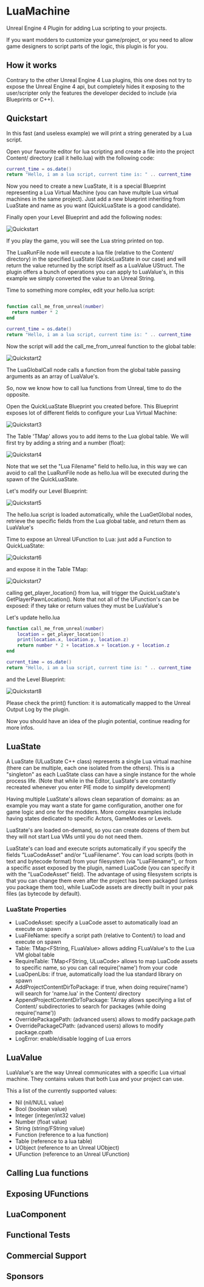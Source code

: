 # LuaMachine

Unreal Engine 4 Plugin for adding Lua scripting to your projects.

If you want modders to customize your game/project, or you need to allow game designers to script parts of the logic, this plugin is for you.

## How it works

Contrary to the other Unreal Engine 4 Lua plugins, this one does not try to expose the Unreal Engine 4 api, but completely hides it exposing to the user/scripter only the features the developer decided to include (via Blueprints or C++).

## Quickstart

In this fast (and useless example) we will print a string generated by a Lua script.

Open your favourite editor for lua scripting and create a file into the project Content/ directory (call it hello.lua) with the following code:

```lua
current_time = os.date()
return "Hello, i am a lua script, current time is: " .. current_time
```

Now you need to create a new LuaState, it is a special Blueprint representing a Lua Virtual Machine (you can have multple Lua virtual machines in the same project). Just add a new blueprint inheriting from LuaState and name as you want (QuickLuaState is a good candidate).

Finally open your Level Blueprint and add the following nodes:

![Quickstart](Docs/Screenshots/Quickstart.PNG?raw=true "Quickstart")

If you play the game, you will see the Lua string printed on top.

The LuaRunFile node will execute a lua file (relative to the Content/ directory) in the specified LuaState (QuickLuaState in our case) and will return the value returned by the script itself as a LuaValue UStruct. The plugin offers a bunch of operations you can apply to LuaValue's, in this example we simply converted the value to an Unreal String.

Time to something more complex, edit your hello.lua script:

```lua

function call_me_from_unreal(number)
  return number * 2
end

current_time = os.date()
return "Hello, i am a lua script, current time is: " .. current_time
```

Now the script will add the call_me_from_unreal function to the global table:

![Quickstart2](Docs/Screenshots/Quickstart2.PNG?raw=true "Quickstart2")

The LuaGlobalCall node calls a function from the global table passing arguments as an array of LuaValue's.

So, now we know how to call lua functions from Unreal, time to do the opposite.

Open the QuickLuaState Blueprint you created before. This Blueprint exposes lot of different fields to configure your Lua Virtual Machine:

![Quickstart3](Docs/Screenshots/Quickstart3.PNG?raw=true "Quickstart3")

The Table 'TMap' allows you to add items to the Lua global table. We will first try by adding a string and a number (float):

![Quickstart4](Docs/Screenshots/Quickstart4.PNG?raw=true "Quickstart4")

Note that we set the "Lua Filename" field to hello.lua, in this way we can avoid to call the LuaRunFile node as hello.lua will be executed during the spawn of the QuickLuaState.

Let's modify our Level Blueprint:

![Quickstart5](Docs/Screenshots/Quickstart5.PNG?raw=true "Quickstart5")

The hello.lua script is loaded automatically, while the LuaGetGlobal nodes, retrieve the specific fields from the Lua global table, and return them as LuaValue's

Time to expose an Unreal UFunction to Lua: just add a Function to QuickLuaState:

![Quickstart6](Docs/Screenshots/Quickstart6.PNG?raw=true "Quickstart6")

and expose it in the Table TMap:

![Quickstart7](Docs/Screenshots/Quickstart7.PNG?raw=true "Quickstart7")

calling get_player_location() from lua, will trigger the QuickLuaState's GetPlayerPawnLocation(). Note that not all of the UFunction's can be exposed: if they take or return values they must be LuaValue's

Let's update hello.lua

```lua
function call_me_from_unreal(number)
    location = get_player_location()
    print(location.x, location.y, location.z)
    return number * 2 + location.x + location.y + location.z
end

current_time = os.date()
return "Hello, i am a lua script, current time is: " .. current_time
```

and the Level Blueprint:

![Quickstart8](Docs/Screenshots/Quickstart8.PNG?raw=true "Quickstart8")

Please check the print() function: it is automatically mapped to the Unreal Output Log by the plugin.

Now you should have an idea of the plugin potential, continue reading for more infos.

## LuaState

A LuaState (ULuaState C++ class) represents a single Lua virtual machine (there can be multiple, each one isolated from the others). This is a "singleton" as each LuaState class can have a single instance for the whole process life. (Note that while in the Editor, LuaState's are constantly recreated whenever you enter PIE mode to simplify development)

Having multiple LuaState's allows clean separation of domains: as an example you may want a state for game configuration, another one for game logic and one for the modders. More complex examples include having states dedicated to specific Actors, GameModes or Levels.

LuaState's are loaded on-demand, so you can create dozens of them but they will not start Lua VMs until you do not need them.

LuaState's can load and execute scripts automatically if you specify the fields "LuaCodeAsset" and/or "LuaFilename". You can load scripts (both in text and bytecode format) from your filesystem (via "LuaFilename"), or from a specific asset exposed by the plugin, named LuaCode (you can specify it with the "LuaCodeAsset" field). The advantage of using filesystem scripts is that you can change them even after the project has been packaged (unless you package them too), while LuaCode assets are directly built in your pak files (as bytecode by default).

### LuaState Properties

* LuaCodeAsset: specify a LuaCode asset to automatically load an execute on spawn
* LuaFileName: specify a script path (relative to Content/) to load and execute on spawn
* Table: TMap<FString, FLuaValue> allows adding FLuaValue's to the Lua VM global table
* RequireTable: TMap<FString, ULuaCode> allows to map LuaCode assets to specific name, so you can call require('name') from your code
* LuaOpenLibs: if true, automatically load the lua standard library on spawn
* AddProjectContentDirToPackage: if true, when doing require('name') will search for 'name.lua' in the Content/ directory
* AppendProjectContentDirToPackage: TArray<FString> allows specifying a list of Content/ subdirectories to search for packages (while doing require('name'))
* OverridePackagePath: (advanced users) allows to modify package.path
* OverridePackageCPath: (advanced users) allows to modify package.cpath
* LogError: enable/disable logging of Lua errors

## LuaValue

LuaValue's are the way Unreal communicates with a specific Lua virtual machine. They contains values that both Lua and your project can use.

This a list of the currently supported values:

* Nil (nil/NULL value)
* Bool (boolean value)
* Integer (integer/int32 value)
* Number (float value)
* String (string/FString value)
* Function (reference to a lua function)
* Table (reference to a lua table)
* UObject (reference to an Unreal UObject)
* UFunction (reference to an Unreal UFunction)

## Calling Lua functions

## Exposing UFunctions

## LuaComponent



## Functional Tests

## Commercial Support

## Sponsors







